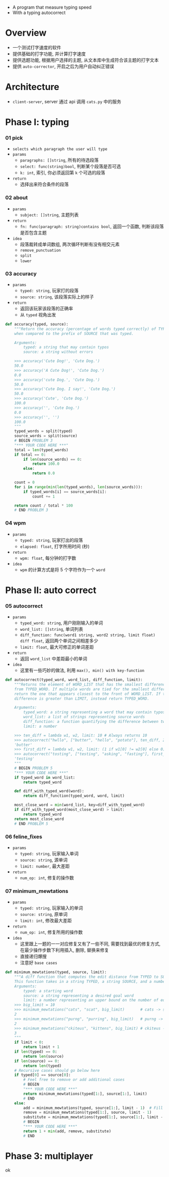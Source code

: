 - A program that measure typing speed
- With a typing autocorrect


# Overview
- 一个测试打字速度的软件
- 提供基础的打字功能, 并计算打字速度
- 提供选题功能, 根据用户选择的主题, 从文本库中生成符合该主题的打字文本
- 提供 `auto-corrector`, 开启之后为用户自动纠正错误

# Architecture
- `client-server`, server 通过 api 调用 `cats.py` 中的服务

# Phase I: typing

### 01 pick
- `selects which paragraph the user will type`
- `params`
	- `paragraphs: []string`, 所有的待选段落
	- `select: func(string)bool`, 判断某个段落是否可选
	- `k: int`, 索引, 你必须返回第 `k` 个可选的段落
- `return`
	- 选择出来符合条件的段落

### 02 about
- `params`
	- `subject: []string`, 主题列表
- `return`
	- `fn: func(paragraph: string)contains bool`, 返回一个函数, 判断该段落是否包含主题
- `idea`
	- 段落裁转成单词数组, 两次循环判断有没有相交元素
	- `remove_punctuation`
	- `split`
	- `lower`


### 03 accuracy
- `params`
	- `typed: string`, 玩家打的段落
	- `source: string`, 该段落实际上的样子
- `return`
	- 返回该玩家该段落的正确率
	- 从 `typed` 视角出发
```python
def accuracy(typed, source):
    """Return the accuracy (percentage of words typed correctly) of TYPED
    when compared to the prefix of SOURCE that was typed.

    Arguments:
        typed: a string that may contain typos
        source: a string without errors

    >>> accuracy('Cute Dog!', 'Cute Dog.')
    50.0
    >>> accuracy('A Cute Dog!', 'Cute Dog.')
    0.0
    >>> accuracy('cute Dog.', 'Cute Dog.')
    50.0
    >>> accuracy('Cute Dog. I say!', 'Cute Dog.')
    50.0
    >>> accuracy('Cute', 'Cute Dog.')
    100.0
    >>> accuracy('', 'Cute Dog.')
    0.0
    >>> accuracy('', '')
    100.0
    """
    typed_words = split(typed)
    source_words = split(source)
    # BEGIN PROBLEM 3
    "*** YOUR CODE HERE ***"
    total = len(typed_words)
    if total == 0:
        if len(source_words) == 0:
            return 100.0
        else:
            return 0.0

    count = 0
    for i in range(min(len(typed_words), len(source_words))):
        if typed_words[i] == source_words[i]:
            count += 1

    return count / total * 100
    # END PROBLEM 3

```

### 04 wpm
- `params`
	- `typed: string`, 玩家打出的段落
	- `elapsed: float`, 打字所用时间 (秒)
- `return`
	- `wpm: float`, 每分钟的打字数
- `idea`
	- `wpm` 的计算方式是将 5 个字符作为一个 `word`

# Phase II: auto correct
### 05 autocorrect
- `params`
	- `typed_word: string`, 用户刚刚输入的单词
	- `word_list: []string`, 单词列表
	- `diff_function: func(word1 string, word2 string, limit float) diff float`, 返回两个单词之间相差多少
	- `limit: float`, 最大可修正的单词差距
- `return`
	- 返回 `word_list` 中差距最小的单词
- `idea`
	- 这里有一些巧妙的做法, 利用 `max(), min() with key-function`

```python
def autocorrect(typed_word, word_list, diff_function, limit):
    """Returns the element of WORD_LIST that has the smallest difference
    from TYPED_WORD. If multiple words are tied for the smallest difference,
    return the one that appears closest to the front of WORD_LIST. If the
    difference is greater than LIMIT, instead return TYPED_WORD.

    Arguments:
        typed_word: a string representing a word that may contain typos
        word_list: a list of strings representing source words
        diff_function: a function quantifying the difference between two words
        limit: a number

    >>> ten_diff = lambda w1, w2, limit: 10 # Always returns 10
    >>> autocorrect("hwllo", ["butter", "hello", "potato"], ten_diff, 20)
    'butter'
    >>> first_diff = lambda w1, w2, limit: (1 if w1[0] != w2[0] else 0) # Checks for matching first char
    >>> autocorrect("tosting", ["testing", "asking", "fasting"], first_diff, 10)
    'testing'
    """
    # BEGIN PROBLEM 5
    "*** YOUR CODE HERE ***"
    if typed_word in word_list:
        return typed_word

    def diff_with_typed_word(word):
        return diff_function(typed_word, word, limit)

    most_close_word = min(word_list, key=diff_with_typed_word)
    if diff_with_typed_word(most_close_word) > limit:
        return typed_word
    return most_close_word
    # END PROBLEM 5

```

### 06 feline_fixes
- `params`
	- `typed: string`, 玩家输入单词
	- `source: string`, 源单词
	- `limit: number`, 最大差距
- `return`
	- `num_op: int`, 修复的操作数

### 07 minimum_mewtations
- `params`
	- `typed: string`, 玩家输入的单词
	- `source: string`, 原单词
	- `limit: int`, 修改最大差距
- `return`
	- `num_op: int`, 修复所用的操作数
- `idea`
	- 这里跟上一题的一一对应修复又有了一些不同, 需要找到最优的修复方式, 在最少操作步数下利用插入, 删除, 替换来修复
	- 直接递归爆搜
	- 注意好 `base cases`

```python
def minimum_mewtations(typed, source, limit):
    """A diff function that computes the edit distance from TYPED to SOURCE.
    This function takes in a string TYPED, a string SOURCE, and a number LIMIT.
    Arguments:
        typed: a starting word
        source: a string representing a desired goal word
        limit: a number representing an upper bound on the number of edits
    >>> big_limit = 10
    >>> minimum_mewtations("cats", "scat", big_limit)       # cats -> scats -> scat
    2
    >>> minimum_mewtations("purng", "purring", big_limit)   # purng -> purrng -> purring
    2
    >>> minimum_mewtations("ckiteus", "kittens", big_limit) # ckiteus -> kiteus -> kitteus -> kittens
    3
    """
    if limit < 0:
        return limit + 1
    if len(typed) == 0:
        return len(source)
    if len(source) == 0:
        return len(typed)
    # Recursive cases should go below here
    if typed[0] == source[0]:
        # Feel free to remove or add additional cases
        # BEGIN
        "*** YOUR CODE HERE ***"
        return minimum_mewtations(typed[1:], source[1:], limit)
        # END
    else:
        add = minimum_mewtations(typed, source[1:], limit - 1)  # Fill in these lines
        remove = minimum_mewtations(typed[1:], source, limit - 1)
        substitute = minimum_mewtations(typed[1:], source[1:], limit - 1)
        # BEGIN
        "*** YOUR CODE HERE ***"
        return 1 + min(add, remove, substitute)
        # END

```


# Phase 3: multiplayer
ok
